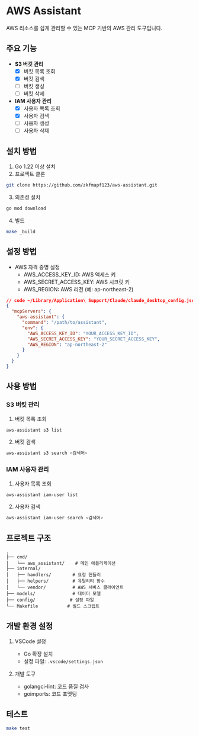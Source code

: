 # AWS Assistant

AWS 리소스를 쉽게 관리할 수 있는 MCP 기반의 AWS 관리 도구입니다.

## 주요 기능

- **S3 버킷 관리**
  - [x] 버킷 목록 조회
  - [x] 버킷 검색
  - [ ] 버킷 생성
  - [ ] 버킷 삭제

- **IAM 사용자 관리**
  - [x] 사용자 목록 조회
  - [x] 사용자 검색
  - [ ] 사용자 생성
  - [ ] 사용자 삭제

## 설치 방법

1. Go 1.22 이상 설치
2. 프로젝트 클론
```bash
git clone https://github.com/zkfmapf123/aws-assistant.git
```

3. 의존성 설치
```bash
go mod download
```

4. 빌드
```bash
make _build
```

## 설정 방법

- AWS 자격 증명 설정
   - AWS_ACCESS_KEY_ID: AWS 액세스 키
   - AWS_SECRET_ACCESS_KEY: AWS 시크릿 키
   - AWS_REGION: AWS 리전 (예: ap-northeast-2)

```json
// code ~/Library/Application\ Support/Claude/claude_desktop_config.json
{
  "mcpServers": {
    "aws-assistant": {
      "command": "/path/to/assistant",
      "env": {
        "AWS_ACCESS_KEY_ID": "YOUR_ACCESS_KEY_ID",
        "AWS_SECRET_ACCESS_KEY": "YOUR_SECRET_ACCESS_KEY",
        "AWS_REGION": "ap-northeast-2"
      }
    }
  }
}
```

## 사용 방법

### S3 버킷 관리

1. 버킷 목록 조회
```bash
aws-assistant s3 list
```

2. 버킷 검색
```bash
aws-assistant s3 search <검색어>
```

### IAM 사용자 관리

1. 사용자 목록 조회
```bash
aws-assistant iam-user list
```

2. 사용자 검색
```bash
aws-assistant iam-user search <검색어>
```

## 프로젝트 구조

```
.
├── cmd/
│   └── aws_assistant/    # 메인 애플리케이션
├── internal/
│   ├── handlers/        # 요청 핸들러
│   ├── helpers/         # 유틸리티 함수
│   └── vendor/          # AWS 서비스 클라이언트
├── models/              # 데이터 모델
├── config/             # 설정 파일
└── Makefile           # 빌드 스크립트
```

## 개발 환경 설정

1. VSCode 설정
   - Go 확장 설치
   - 설정 파일: `.vscode/settings.json`

2. 개발 도구
   - golangci-lint: 코드 품질 검사
   - goimports: 코드 포맷팅

## 테스트

```bash
make test
```
